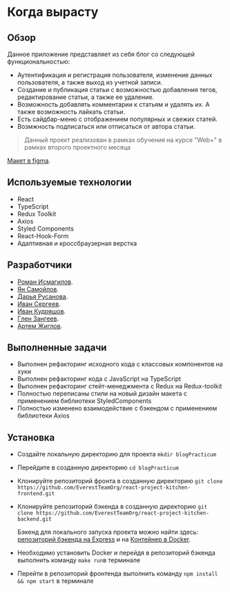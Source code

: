# Когда вырасту

## Обзор
Данное приложение представляет из себя блог со следующей функциональностью:

 * Аутентификация и регистрация пользователя, изменение данных пользователя, а также выход из учетной записи.
 * Создание и публикация статьи с возможностью добавления тегов, редактирование статьи, а также ее удаление.
 * Возможность добавлять комментарии к статьям и удалять их. А также возможность лайкать статьи.
 * Есть сайдбар-меню с отображением популярных и свежих статей.
 * Возмжность подписаться или отписаться от автора статьи.

>Данный проект реализован в рамках обучения на курсе "Web+" в рамках второго проектного месяца

[Макет в figma](https://www.figma.com/file/4wPCpzg3Ee8yxsDlq5FVUs/%D0%9A%D0%BE%D0%B3%D0%B4%D0%B0-%D0%B2%D1%8B%D1%80%D0%B0%D1%81%D1%82%D1%83_external_link?node-id=0%3A1).

## Используемые технологии
* React
* TypeScript
* Redux Toolkit
* Axios
* Styled Components
* React-Hook-Form
* Адаптивная и кроссбраузерная верстка

## Разработчики
* [Роман Исмагилов](https://github.com/Roman178).
* [Ян Самойлов](https://github.com/YanSamoilov).
* [Дарья Русанова](https://github.com/dariarus).
* [Иван Сергеев](https://github.com/Wailingray).
* [Иван Кудряшов](https://github.com/ivankudriashov).
* [Глен Зангеев](https://github.com/eilerglen).
* [Артем Жиглов](https://github.com/zhig1ov).


## Выполненные задачи
* Выполнен рефакторинг исходного кода с классовых компонентов на хуки
* Выполнен рефакторинг кода с JavaScript на TypeScript
* Выполнен рефакторинг стейт-менеджмента c Redux на Redux-toolkit
* Полностью переписаны стили на новый дизайн макета с применением библиотеки StyledComponents
* Полностью изменено взаимодействие с бэкендом с применением библиотеки Axios 

## Установка

* Создайте локальную директорию для проекта
`mkdir blogPracticum`
* Перейдите в созданную директорию
`cd blogPracticum`
* Клонируйте репозиторий фронта в созданную директорию
`git clone https://github.com/EverestTeamOrg/react-project-kitchen-frontend.git`
* Клонируйте репозиторий бэкенда в созданную директорию
`git clone https://github.com/EverestTeamOrg/react-project-kitchen-backend.git`

    Бэкенд для локального запуска проекта можно найти здесь:
    [репозиторий бэкенда на Express](https://github.com/gothinkster/node-express-realworld-example-app) и на [Контейнер в Docker](https://github.com/Yandex-Practicum/react-project-kitchen-backend).

* Необходимо установить Docker и перейдя в репозиторий бэкенда выполнить команду `make run`в терминале
* Перейти в репозиторий фронтенда выполнить команду `npm install && npm start` в терминале
 


